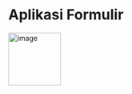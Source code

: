 # Aplikasi Formulir

<img width="105" alt="image" src="https://github.com/Sahrija/project-DDP-2023/assets/114372392/aacd7bdd-edef-4688-b3d7-87b4fd381f4b">
 
